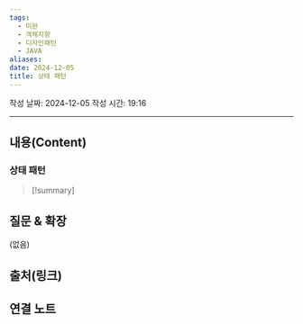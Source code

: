 ```yaml
---
tags:
  - 미완
  - 객체지향
  - 디자인패턴
  - JAVA
aliases: 
date: 2024-12-05
title: 상태 패턴
---
```

작성 날짜: 2024-12-05
작성 시간: 19:16


----
## 내용(Content)

### 상태 패턴

>[!summary]
>

## 질문 & 확장

(없음)

## 출처(링크)


## 연결 노트










